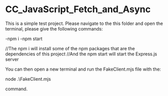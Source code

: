 # CC_JavaScript_Fetch_and_Async
This is a simple test project. Please navigate to the this folder and open the terminal, please give the following commands:

-npm i
-npm start 



//The npm i will install some of the npm packages that are the dependencies of this project
//And the npm start will start the Express.js server

You can then open a new terminal and run the FakeClient.mjs file with the:

node .\FakeClient.mjs

command.


